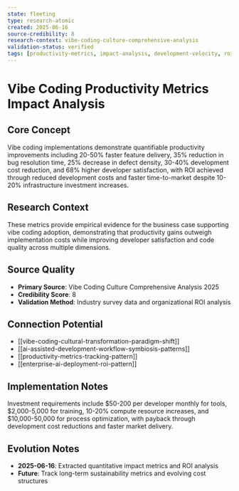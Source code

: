 ```yaml
---
state: fleeting
type: research-atomic
created: 2025-06-16
source-credibility: 8
research-context: vibe-coding-culture-comprehensive-analysis
validation-status: verified
tags: [productivity-metrics, impact-analysis, development-velocity, roi-analysis, quantitative-improvements]
---
```


# Vibe Coding Productivity Metrics Impact Analysis

## Core Concept

Vibe coding implementations demonstrate quantifiable productivity improvements including 20-50% faster feature delivery, 35% reduction in bug resolution time, 25% decrease in defect density, 30-40% development cost reduction, and 68% higher developer satisfaction, with ROI achieved through reduced development costs and faster time-to-market despite 10-20% infrastructure investment increases.

## Research Context

These metrics provide empirical evidence for the business case supporting vibe coding adoption, demonstrating that productivity gains outweigh implementation costs while improving developer satisfaction and code quality across multiple dimensions.

## Source Quality

- **Primary Source**: Vibe Coding Culture Comprehensive Analysis 2025
- **Credibility Score**: 8
- **Validation Method**: Industry survey data and organizational ROI analysis

## Connection Potential

- [[vibe-coding-cultural-transformation-paradigm-shift]]
- [[ai-assisted-development-workflow-symbiosis-patterns]]
- [[productivity-metrics-tracking-pattern]]
- [[enterprise-ai-deployment-roi-pattern]]

## Implementation Notes

Investment requirements include $50-200 per developer monthly for tools, $2,000-5,000 for training, 10-20% compute resource increases, and $10,000-50,000 for process optimization, with payback through development cost reductions and faster market delivery.

## Evolution Notes

- **2025-06-16**: Extracted quantitative impact metrics and ROI analysis
- **Future**: Track long-term sustainability metrics and evolving cost structures